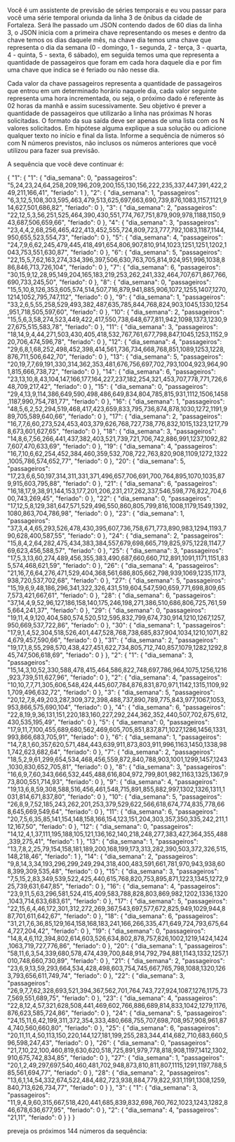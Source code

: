 Você é um assistente de previsão de séries temporais e eu vou passar para você uma série temporal oriunda da linha 3 de ônibus da cidade de Fortaleza. Será lhe passado um JSON contendo dados de 60 dias da linha 3, o JSON inicia com a primeira chave representando os meses e dentro da chave temos os dias daquele mês, na chave dia temos uma chave que representa o dia da semana (0 - domingo, 1 - segunda, 2 - terça, 3 - quarta, 4 - quinta, 5 - sexta, 6 sábado), em seguida temos uma que representa a quantidade de passageiros que foram em cada hora daquele dia e por fim uma chave que indica se é feriado ou não nesse dia.

Cada valor da chave passageiros representa a quantidade de passageiros que entrou em um determinado horário naquele dia, cada valor seguinte representa uma hora incrementada, ou seja, o próximo dado é referente às 02 horas da manhã e assim sucessivamente. Seu objetivo é prever a quantidade de passageiros que utilizarão a linha nas próximas N horas solicitadas. O formato da sua saída deve ser apenas de uma lista com os N valores solicitados. Em hipótese alguma explique a sua solução ou adicione qualquer texto no início e final da lista. Informe a sequência de números só com N números previstos, não inclusos os números anteriores que você utilizou para fazer sua previsão.

A sequência que você deve continuar é:

{
    "1": {
        "1": {
            "dia_semana": 0,
            "passageiros": "5,24,23,24,64,258,209,196,209,200,155,130,156,222,235,337,447,391,422,249,211,166,41",
            "feriado": 1
        },
        "2": {
            "dia_semana": 1,
            "passageiros": "6,3,12,5,108,303,595,463,479,513,625,697,663,690,739,876,1083,1157,1121,914,627,501,686,82",
            "feriado": 0
        },
        "3": {
            "dia_semana": 2,
            "passageiros": "22,12,5,3,56,251,525,464,390,430,551,774,767,751,879,909,978,1188,1150,943,687,506,659,66",
            "feriado": 0
        },
        "4": {
            "dia_semana": 3,
            "passageiros": "23,4,4,2,68,256,465,422,413,452,555,724,809,723,777,792,1083,1187,1144,950,655,523,554,73",
            "feriado": 0
        },
        "5": {
            "dia_semana": 4,
            "passageiros": "24,7,9,6,62,245,479,445,418,491,654,806,907,810,914,1023,1251,1251,1202,1043,753,551,630,87",
            "feriado": 0
        },
        "6": {
            "dia_semana": 5,
            "passageiros": "22,15,5,7,62,163,274,334,396,397,506,630,763,705,814,924,951,996,1038,886,846,713,726,104",
            "feriado": 0
        },
        "7": {
            "dia_semana": 6,
            "passageiros": "30,15,9,12,28,95,149,204,165,183,219,253,262,241,332,464,707,671,867,766,690,733,245,50",
            "feriado": 0
        },
        "8": {
            "dia_semana": 0,
            "passageiros": "15,5,10,8,126,353,605,574,514,507,716,879,941,885,906,1072,1255,1407,1270,1214,1052,795,747,112",
            "feriado": 0
        },
        "9": {
            "dia_semana": 1,
            "passageiros": "33,2,6,5,55,258,529,493,382,487,635,785,844,768,824,903,1045,1330,1254,951,718,505,597,60",
            "feriado": 0
        },
        "10": {
            "dia_semana": 2,
            "passageiros": "15,5,6,3,58,274,523,449,422,417,550,738,648,677,811,942,1098,1373,1230,927,675,515,583,78",
            "feriado": 0
        },
        "11": {
            "dia_semana": 3,
            "passageiros": "18,14,9,4,44,271,503,430,405,418,532,767,761,677,798,847,1045,1253,1152,920,706,474,596,78",
            "feriado": 0
        },
        "12": {
            "dia_semana": 4,
            "passageiros": "29,6,8,1,68,252,498,452,398,414,561,736,734,668,768,851,1089,1253,1228,876,711,506,642,70",
            "feriado": 0
        },
        "13": {
            "dia_semana": 5,
            "passageiros": "20,19,7,7,69,191,330,314,362,353,481,676,756,697,702,793,1004,923,964,901,815,666,738,72",
            "feriado": 0
        },
        "14": {
            "dia_semana": 6,
            "passageiros": "23,13,10,8,43,104,147,166,177,164,227,237,182,254,321,453,707,778,771,726,648,709,217,42",
            "feriado": 0
        },
        "15": {
            "dia_semana": 0,
            "passageiros": "29,4,13,9,114,386,649,590,498,486,649,834,804,785,815,931,1112,1506,1458,1187,990,754,781,77",
            "feriado": 0
        },
        "16": {
            "dia_semana": 1,
            "passageiros": "48,5,6,2,52,294,519,468,417,423,659,833,795,736,874,878,1030,1272,1191,989,705,589,640,66",
            "feriado": 0
        },
        "17": {
            "dia_semana": 2,
            "passageiros": "16,7,7,6,60,273,524,453,403,379,626,768,727,738,776,832,1015,1323,1217,798,673,601,627,65",
            "feriado": 0
        },
        "18": {
            "dia_semana": 3,
            "passageiros": "14,8,6,7,56,266,441,437,382,403,521,739,721,706,742,886,991,1237,1092,827,607,470,633,69",
            "feriado": 0
        },
        "19": {
            "dia_semana": 4,
            "passageiros": "16,7,10,6,62,254,452,384,460,359,532,708,722,763,820,908,1109,1272,1322,1005,786,574,652,77",
            "feriado": 0
        },
        "20": {
            "dia_semana": 5,
            "passageiros": "17,23,6,6,50,197,314,311,331,371,496,657,706,691,700,764,895,1070,1035,879,915,603,795,88",
            "feriado": 0
        },
        "21": {
            "dia_semana": 6,
            "passageiros": "16,18,17,9,38,91,144,153,177,201,206,231,217,262,337,546,598,776,822,704,600,743,269,45",
            "feriado": 0
        },
        "22": {
            "dia_semana": 0,
            "passageiros": "17,12,5,8,129,381,647,571,529,496,550,860,805,799,816,1008,1179,1549,1392,1080,863,704,786,98",
            "feriado": 0
        },
        "23": {
            "dia_semana": 1,
            "passageiros": "37,3,4,4,65,293,526,478,430,395,607,736,758,671,773,890,983,1294,1193,790,628,400,587,55",
            "feriado": 0
        },
        "24": {
            "dia_semana": 2,
            "passageiros": "15,8,4,2,64,282,475,434,383,384,557,679,698,665,719,825,975,1228,1147,769,623,456,588,57",
            "feriado": 0
        },
        "25": {
            "dia_semana": 3,
            "passageiros": "17,5,3,13,60,274,489,456,355,383,490,687,660,660,712,891,1091,1171,1151,835,574,468,621,59",
            "feriado": 0
        },
        "26": {
            "dia_semana": 4,
            "passageiros": "21,16,7,6,64,276,471,529,404,368,561,686,805,662,798,939,1069,1235,1173,938,720,537,702,68",
            "feriado": 0
        },
        "27": {
            "dia_semana": 5,
            "passageiros": "15,19,6,9,48,186,296,341,322,326,431,519,604,547,590,659,771,698,809,657,573,421,667,61",
            "feriado": 0
        },
        "28": {
            "dia_semana": 6,
            "passageiros": "37,14,4,9,52,96,127,186,158,140,175,246,198,271,386,510,686,806,725,761,595,664,241,37",
            "feriado": 0
        },
        "29": {
            "dia_semana": 0,
            "passageiros": "19,11,4,9,120,404,580,574,520,512,595,832,799,674,730,914,1210,1267,1257,950,669,537,722,86",
            "feriado": 0
        },
        "30": {
            "dia_semana": 1,
            "passageiros": "17,9,1,4,52,304,518,526,401,447,528,768,738,685,837,904,1034,1210,1071,824,679,457,590,66",
            "feriado": 0
        },
        "31": {
            "dia_semana": 2,
            "passageiros": "19,17,1,8,55,298,570,438,427,451,622,734,805,712,740,857,1079,1282,1292,845,747,506,618,69",
            "feriado": 0
        }
    },
    "2": {
        "1": {
            "dia_semana": 3,
            "passageiros": "15,14,3,10,52,330,588,478,415,464,586,822,748,697,786,964,1075,1256,1216,923,739,511,627,96",
            "feriado": 0
        },
        "2": {
            "dia_semana": 4,
            "passageiros": "10,10,7,7,71,305,606,548,424,445,607,784,876,831,870,971,1142,1315,1109,921,709,496,632,72",
            "feriado": 0
        },
        "3": {
            "dia_semana": 5,
            "passageiros": "20,12,7,8,49,203,287,309,372,398,488,737,890,789,775,843,977,1067,1053,953,866,575,690,104",
            "feriado": 0
        },
        "4": {
            "dia_semana": 6,
            "passageiros": "22,8,19,9,36,131,151,220,183,160,227,292,244,362,352,440,507,702,675,612,430,535,195,49",
            "feriado": 0
        },
        "5": {
            "dia_semana": 0,
            "passageiros": "17,9,11,7,100,455,689,680,562,469,605,705,851,837,871,1027,1286,1456,1331,993,866,683,705,91",
            "feriado": 0
        },
        "6": {
            "dia_semana": 1,
            "passageiros": "14,7,8,1,60,357,620,571,484,443,639,911,873,803,911,996,1163,1450,1338,981,742,623,682,64",
            "feriado": 0
        },
        "7": {
            "dia_semana": 2,
            "passageiros": "18,5,2,9,61,299,654,534,468,456,559,872,840,788,903,1001,1299,1457,1243,1030,830,652,705,81",
            "feriado": 0
        },
        "8": {
            "dia_semana": 3,
            "passageiros": "16,6,9,7,60,343,666,532,445,488,616,804,972,799,801,982,1163,1325,1367,973,800,551,714,93",
            "feriado": 0
        },
        "9": {
            "dia_semana": 4,
            "passageiros": "19,13,6,8,59,308,588,516,456,461,548,715,891,855,882,997,1302,1326,1311,1031,814,671,837,80",
            "feriado": 0
        },
        "10": {
            "dia_semana": 5,
            "passageiros": "26,8,9,7,52,185,243,262,201,253,379,529,622,566,618,674,774,835,778,668,645,669,549,64",
            "feriado": 0
        },
        "11": {
            "dia_semana": 6,
            "passageiros": "20,7,5,6,35,85,141,154,148,158,166,154,123,151,204,303,357,350,335,242,211,112,167,50",
            "feriado": 0
        },
        "12": {
            "dia_semana": 0,
            "passageiros": "14,12,4,1,37,111,195,188,105,121,136,162,140,218,248,277,383,427,364,355,488,339,275,41",
            "feriado": 1
        },
        "13": {
            "dia_semana": 1,
            "passageiros": "13,7,8,2,25,79,154,158,181,189,200,168,199,173,313,282,390,503,372,326,515,148,218,46",
            "feriado": 1
        },
        "14": {
            "dia_semana": 2,
            "passageiros": "9,8,14,3,34,193,296,299,249,294,318,400,483,591,661,781,970,943,938,608,399,309,535,48",
            "feriado": 0
        },
        "15": {
            "dia_semana": 3,
            "passageiros": "7,5,15,2,83,349,539,522,425,440,615,768,820,753,895,871,1223,1345,1272,925,739,631,647,85",
            "feriado": 0
        },
        "16": {
            "dia_semana": 4,
            "passageiros": "23,9,11,5,63,296,581,524,415,409,583,788,828,803,869,982,1202,1336,1320,1043,714,633,683,61",
            "feriado": 0
        },
        "17": {
            "dia_semana": 5,
            "passageiros": "22,15,6,4,46,172,301,312,272,269,367,543,697,577,672,825,949,1029,944,887,701,611,642,67",
            "feriado": 0
        },
        "18": {
            "dia_semana": 6,
            "passageiros": "31,21,7,6,36,85,129,164,158,168,183,241,166,266,335,471,649,724,793,675,644,727,204,42",
            "feriado": 0
        },
        "19": {
            "dia_semana": 0,
            "passageiros": "14,8,4,6,112,394,802,614,603,526,634,802,878,757,826,1002,1219,1424,1424,1063,719,727,776,86",
            "feriado": 0
        },
        "20": {
            "dia_semana": 1,
            "passageiros": "58,11,6,3,54,339,680,578,474,439,700,848,914,792,794,881,1143,1332,1257,1010,748,660,730,89",
            "feriado": 0
        },
        "21": {
            "dia_semana": 2,
            "passageiros": "23,6,9,13,59,293,664,534,428,498,603,754,745,667,765,798,1088,1320,1263,793,656,611,749,74",
            "feriado": 0
        },
        "22": {
            "dia_semana": 3,
            "passageiros": "26,9,7,7,62,328,693,521,394,367,562,701,764,743,727,924,1087,1276,1175,737,569,551,689,75",
            "feriado": 0
        },
        "23": {
            "dia_semana": 4,
            "passageiros": "22,8,12,4,57,321,628,508,441,469,602,766,886,689,814,833,1042,1279,1176,876,623,585,724,86",
            "feriado": 0
        },
        "24": {
            "dia_semana": 5,
            "passageiros": "24,15,11,6,42,199,311,372,354,333,480,668,755,707,698,708,957,908,961,874,740,560,660,80",
            "feriado": 0
        },
        "25": {
            "dia_semana": 6,
            "passageiros": "20,11,11,4,50,113,150,220,144,127,181,199,255,283,344,414,682,710,683,660,596,598,247,43",
            "feriado": 0
        },
        "26": {
            "dia_semana": 0,
            "passageiros": "21,7,10,22,100,460,819,630,620,518,725,891,979,778,818,908,1197,1412,1302,910,675,742,834,85",
            "feriado": 0
        },
        "27": {
            "dia_semana": 1,
            "passageiros": "20,1,2,49,297,697,540,460,481,702,948,873,810,811,807,1115,1291,1197,788,585,561,694,77",
            "feriado": 0
        },
        "28": {
            "dia_semana": 2,
            "passageiros": "13,6,1,14,54,332,674,522,484,482,723,938,884,779,822,931,1191,1308,1259,840,713,626,734,77",
            "feriado": 0
        }
    },
    "3": {
        "1": {
            "dia_semana": 3,
            "passageiros": "11,9,4,9,60,315,667,518,420,441,685,839,832,698,760,762,1023,1243,1282,846,678,636,677,95",
            "feriado": 0
        },
        "2": {
            "dia_semana": 4,
            "passageiros": "21,11",
            "feriado": 0
        }
    }
}

preveja os próximos 144 números da sequência:
